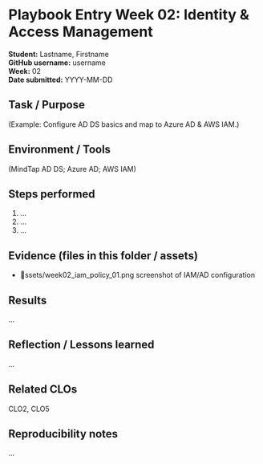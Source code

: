 # Playbook Entry  Week 02: Identity & Access Management

**Student:** Lastname, Firstname  
**GitHub username:** username  
**Week:** 02  
**Date submitted:** YYYY-MM-DD

## Task / Purpose
(Example: Configure AD DS basics and map to Azure AD & AWS IAM.)

## Environment / Tools
(MindTap AD DS; Azure AD; AWS IAM)

## Steps performed
1. ...
2. ...
3. ...

## Evidence (files in this folder / assets)
- ssets/week02_iam_policy_01.png  screenshot of IAM/AD configuration

## Results
...

## Reflection / Lessons learned
...

## Related CLOs
CLO2, CLO5

## Reproducibility notes
...
